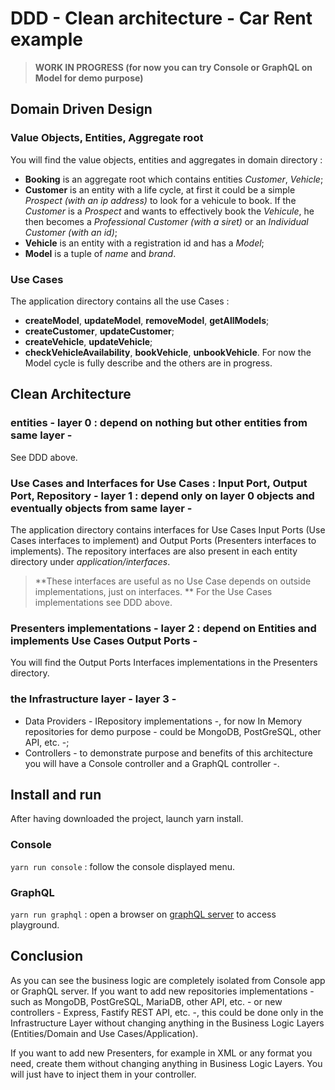# DDD - Clean architecture - Car Rent example

> **WORK IN PROGRESS (for now you can try Console or GraphQL on Model for demo purpose)**

## Domain Driven Design

### Value Objects, Entities, Aggregate root

You will find the value objects, entities and aggregates in domain directory :

- **Booking** is an aggregate root which contains entities _Customer_, _Vehicle_;
- **Customer** is an entity with a life cycle, at first it could be a simple _Prospect (with an ip address)_ to look for a vehicule to book.
  If the _Customer_ is a _Prospect_ and wants to effectively book the _Vehicule_, he then becomes a _Professional Customer (with a siret)_ or an _Individual Customer (with an id)_;
- **Vehicle** is an entity with a registration id and has a _Model_;
- **Model** is a tuple of _name_ and _brand_.

### Use Cases

The application directory contains all the use Cases :

- **createModel**, **updateModel**, **removeModel**, **getAllModels**;
- **createCustomer**, **updateCustomer**;
- **createVehicle**, **updateVehicle**;
- **checkVehicleAvailability**, **bookVehicle**, **unbookVehicle**.
  For now the Model cycle is fully describe and the others are in progress.

## Clean Architecture

### entities - layer 0 : depend on nothing but other entities from same layer -

See DDD above.

### Use Cases and Interfaces for Use Cases : Input Port, Output Port, Repository - layer 1 : depend only on layer 0 objects and eventually objects from same layer -

The application directory contains interfaces for Use Cases Input Ports (Use Cases interfaces to implement) and Output Ports (Presenters interfaces to implements).
The repository interfaces are also present in each entity directory under _application/interfaces_.

> **These interfaces are useful as no Use Case depends on outside implementations, just on interfaces. **
> For the Use Cases implementations see DDD above.

### Presenters implementations - layer 2 : depend on Entities and implements Use Cases Output Ports -

You will find the Output Ports Interfaces implementations in the Presenters directory.

### the Infrastructure layer - layer 3 -

- Data Providers - IRepository implementations -, for now In Memory repositories for demo purpose - could be MongoDB, PostGreSQL, other API, etc. -;
- Controllers - to demonstrate purpose and benefits of this architecture you will have a Console controller and a GraphQL controller -.

## Install and run

After having downloaded the project, launch yarn install.

### Console

`yarn run console` : follow the console displayed menu.

### GraphQL

`yarn run graphql` : open a browser on [graphQL server](http://localhost:4000) to access playground.

## Conclusion

As you can see the business logic are completely isolated from Console app or GraphQL server.
If you want to add new repositories implementations - such as MongoDB, PostGreSQL, MariaDB, other API, etc. - or new controllers - Express, Fastify REST API, etc. -, this could be done only in the Infrastructure Layer without changing anything in the Business Logic Layers (Entities/Domain and Use Cases/Application).

If you want to add new Presenters, for example in XML or any format you need, create them without changing anything in Business Logic Layers. You will just have to inject them in your controller.
